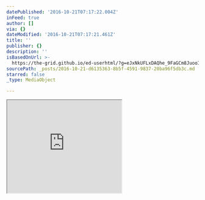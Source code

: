 ```yaml
---
datePublished: '2016-10-21T07:17:22.004Z'
inFeed: true
author: []
via: {}
dateModified: '2016-10-21T07:17:21.461Z'
title: ''
publisher: {}
description: ''
isBasedOnUrl: >-
  https://the-grid.github.io/ed-userhtml/?g=eJxNkUFLxDAQhe_9FaGCm8JuooIgtt3Dggcve1FPIpJNJtt0t0nJTIuL-N9N1y54y2Q-3pt5Uxk3Mmfq3O5WMQTK15VMX-usQh1dT2tuB6_JBc_NkuEysQX7zhgbVWRtqm2LrGZG7IGejtCBJ9ycXtV-qzrgWLzffJSJdpbx_8zm9Gx4kipYBBqin5hZSEdQBDOXFMrUEM6knjN_mMCoU5lLqYP3oElYpWEXwkF4IAn-8-1FojmIFq--7K471rfXI0RMS9TjnXjIJ5k0t-hVTB7bYEA4jxBpAzZE4PNeRZn9cBP0ME2yZIu_RBbpdfFbtZh8FkVRVnLOK6umRPVRIZ5D1aE7h5Izo0itmgi2zhuiHh-lpAb20RmhnGxDo7xXcub80PUBKWncX07yC2-MjWU
sourcePath: _posts/2016-10-21-d6135363-8b5f-4591-9837-20ba96f5db3c.md
starred: false
_type: MediaObject

---
```

<iframe src="https://the-grid.github.io/ed-userhtml/?g=eJxNkUFLxDAQhe_9FaGCm8JuooIgtt3Dggcve1FPIpJNJtt0t0nJTIuL-N9N1y54y2Q-3pt5Uxk3Mmfq3O5WMQTK15VMX-usQh1dT2tuB6_JBc_NkuEysQX7zhgbVWRtqm2LrGZG7IGejtCBJ9ycXtV-qzrgWLzffJSJdpbx_8zm9Gx4kipYBBqin5hZSEdQBDOXFMrUEM6knjN_mMCoU5lLqYP3oElYpWEXwkF4IAn-8-1FojmIFq--7K471rfXI0RMS9TjnXjIJ5k0t-hVTB7bYEA4jxBpAzZE4PNeRZn9cBP0ME2yZIu_RBbpdfFbtZh8FkVRVnLOK6umRPVRIZ5D1aE7h5Izo0itmgi2zhuiHh-lpAb20RmhnGxDo7xXcub80PUBKWncX07yC2-MjWU" height="244" style=""></iframe>